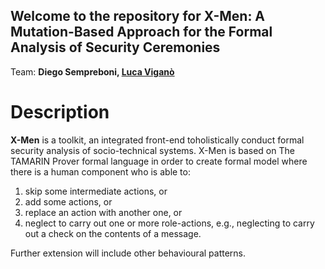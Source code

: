 ## Welcome to the repository for X-Men: A Mutation-Based Approach for the Formal Analysis of Security Ceremonies

Team:
**Diego Sempreboni, [Luca Viganò](http://www.lucavigano.com)**

# Description

**X-Men** is a  toolkit,  an  integrated  front-end  toholistically  conduct  formal  security  analysis  of  socio-technical  systems. X-Men is based on The TAMARIN Prover formal language in order to create formal model where there is a human component who is able to:

1. skip some intermediate actions, or
2. add some actions, or
3. replace an action with another one, or
4. neglect to carry out one or more role-actions, e.g., neglecting to carry out a check on the contents of a message.

Further extension will include other behavioural patterns.
